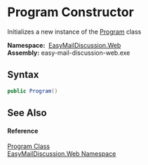Program Constructor
===================
Initializes a new instance of the [Program][1] class

  **Namespace:**  [EasyMailDiscussion.Web][2]  
  **Assembly:** easy-mail-discussion-web.exe

Syntax
------

```csharp
public Program()
```


See Also
--------

#### Reference
[Program Class][1]  
[EasyMailDiscussion.Web Namespace][2]  

[1]: README.md
[2]: ../README.md